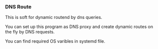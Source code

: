 ### DNS Route

This is soft for dynamic routend by dns queries.

You can set up this program as DNS proxy and create dynamic routes on the fly by DNS requests.

You can find required OS varibles in systemd file.
